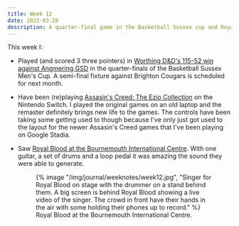 ```yaml
---
title: Week 12
date: 2022-03-28
description: A quarter-final game in the Basketball Sussex cup and Royal Blood.
---
```


This week I:

- Played (and scored 3 three pointers) in [Worthing D&D's 115-52 win against Angmering GSD](https://www.basketballsussex.co.uk/match/31862365.html) in the quarter-finals of the Basketball Sussex Men's Cup. A semi-final fixture against Brighton Cougars is scheduled for next month.

- Have been (re)playing [Assasin's Creed: The Ezio Collection](https://www.nintendo.co.uk/Games/Nintendo-Switch-download-software/ASSASSIN-S-CREED-THE-EZIO-COLLECTION-2171132.html) on the Nintendo Switch. I played the original games on an old laptop and the remaster definitely brings new life to the games. The controls have been taking some getting used to though because I've only just got used to the layout for the newer Assasin's Creed games that I've been playing on Google Stadia.

- Saw [Royal Blood at the Bournemouth International Centre](https://www.songkick.com/concerts/39816824-royal-blood-at-bournemouth-international-centre?utm_source=46422&utm_medium=partner). With one guitar, a set of drums and a loop pedal it was amazing the sound they were able to generate.
	<figure>
      {% image "/img/journal/weeknotes/week12.jpg", "Singer for Royal Blood on stage with the drummer on a stand behind them. A big screen is behind Royal Blood showing a live video of the singer. The crowd in front have their hands in the air with some holding their phones up to record." %}
      <figcaption>Royal Blood at the Bournemouth International Centre.</figcaption>
    </figure>

